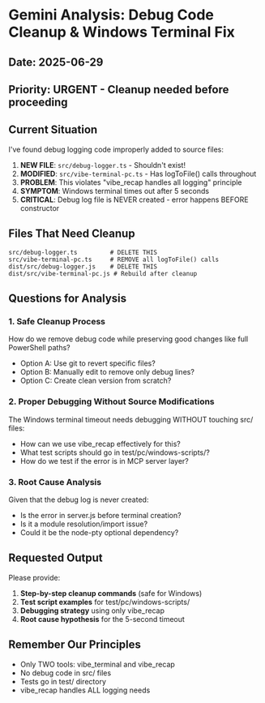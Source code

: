 # Gemini Analysis: Debug Code Cleanup & Windows Terminal Fix

## Date: 2025-06-29
## Priority: URGENT - Cleanup needed before proceeding

## Current Situation

I've found debug logging code improperly added to source files:
1. **NEW FILE**: `src/debug-logger.ts` - Shouldn't exist!
2. **MODIFIED**: `src/vibe-terminal-pc.ts` - Has logToFile() calls throughout
3. **PROBLEM**: This violates "vibe_recap handles all logging" principle
4. **SYMPTOM**: Windows terminal times out after 5 seconds
5. **CRITICAL**: Debug log file is NEVER created - error happens BEFORE constructor

## Files That Need Cleanup

```
src/debug-logger.ts         # DELETE THIS
src/vibe-terminal-pc.ts     # REMOVE all logToFile() calls
dist/src/debug-logger.js    # DELETE THIS
dist/src/vibe-terminal-pc.js # Rebuild after cleanup
```

## Questions for Analysis

### 1. Safe Cleanup Process
How do we remove debug code while preserving good changes like full PowerShell paths?
- Option A: Use git to revert specific files?
- Option B: Manually edit to remove only debug lines?
- Option C: Create clean version from scratch?

### 2. Proper Debugging Without Source Modifications
The Windows terminal timeout needs debugging WITHOUT touching src/ files:
- How can we use vibe_recap effectively for this?
- What test scripts should go in test/pc/windows-scripts/?
- How do we test if the error is in MCP server layer?

### 3. Root Cause Analysis
Given that the debug log is never created:
- Is the error in server.js before terminal creation?
- Is it a module resolution/import issue?
- Could it be the node-pty optional dependency?

## Requested Output

Please provide:
1. **Step-by-step cleanup commands** (safe for Windows)
2. **Test script examples** for test/pc/windows-scripts/
3. **Debugging strategy** using only vibe_recap
4. **Root cause hypothesis** for the 5-second timeout

## Remember Our Principles
- Only TWO tools: vibe_terminal and vibe_recap
- No debug code in src/ files
- Tests go in test/ directory
- vibe_recap handles ALL logging needs
